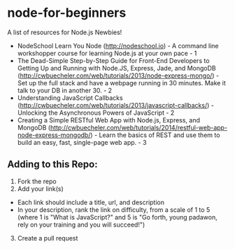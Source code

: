 node-for-beginners
==================

A list of resources for Node.js Newbies!

* NodeSchool Learn You Node (http://nodeschool.io) - A command line workshopper course for learning Node.js at your own pace - 1
* The Dead-Simple Step-by-Step Guide for Front-End Developers to Getting Up and Running with Node.JS, Express, Jade, and MongoDB (http://cwbuecheler.com/web/tutorials/2013/node-express-mongo/) - Set up the full stack and have a webpage running in 30 minutes. Make it talk to your DB in another 30. - 2
* Understanding JavaScript Callbacks (http://cwbuecheler.com/web/tutorials/2013/javascript-callbacks/) - Unlocking the Asynchronous Powers of JavaScript - 2
* Creating a Simple RESTful Web App with Node.js, Express, and MongoDB (http://cwbuecheler.com/web/tutorials/2014/restful-web-app-node-express-mongodb/) - Learn the basics of REST and use them to build an easy, fast, single-page web app. - 3


## Adding to this Repo:
1. Fork the repo
2. Add your link(s)
  * Each link should include a title, url, and description
  * In your description, rank the link on difficulty, from a scale of 1 to 5 (where 1 is "What is JavaScript?" and 5 is "Go forth, young padawon, rely on your training and you will succeed!")
3. Create a pull request
